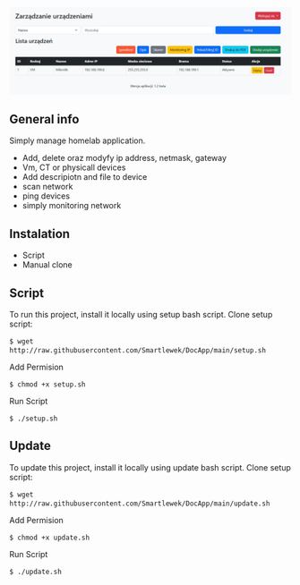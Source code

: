 ![My Image](https://github.com/Smartlewek/DocApp/blob/main/readme.jpg)
## General info
Simply manage homelab application.

* Add, delete oraz modyfy ip address, netmask, gateway
* Vm, CT or physicall devices
* Add descripiotn and file to  device
* scan network
* ping devices
* simply monitoring network 
  	
## Instalation
* Script
* Manual clone
	
## Script
To run this project, install it locally using setup bash script.
Clone setup script:
```
$ wget http://raw.githubusercontent.com/Smartlewek/DocApp/main/setup.sh
```
Add Permision
```
$ chmod +x setup.sh
```
Run Script 
```
$ ./setup.sh
```
## Update 
To update this project, install it locally using update bash script.
Clone setup script:
```
$ wget http://raw.githubusercontent.com/Smartlewek/DocApp/main/update.sh
```
Add Permision
```
$ chmod +x update.sh
```
Run Script 
```
$ ./update.sh
```
